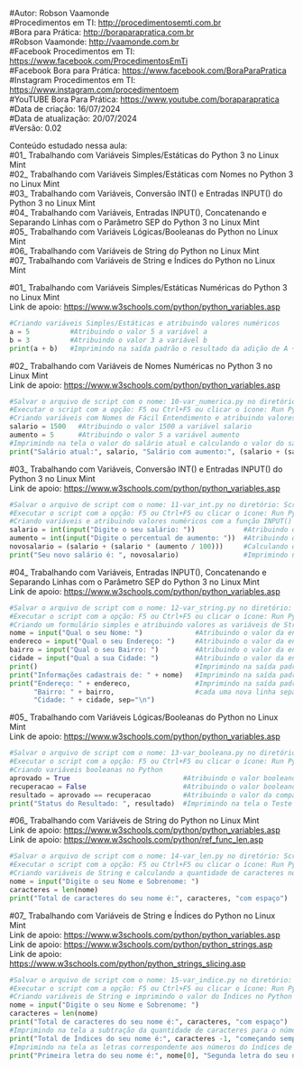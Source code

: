 #Autor: Robson Vaamonde<br>
#Procedimentos em TI: http://procedimentosemti.com.br<br>
#Bora para Prática: http://boraparapratica.com.br<br>
#Robson Vaamonde: http://vaamonde.com.br<br>
#Facebook Procedimentos em TI: https://www.facebook.com/ProcedimentosEmTi<br>
#Facebook Bora para Prática: https://www.facebook.com/BoraParaPratica<br>
#Instagram Procedimentos em TI: https://www.instagram.com/procedimentoem<br>
#YouTUBE Bora Para Prática: https://www.youtube.com/boraparapratica<br>
#Data de criação: 16/07/2024<br>
#Data de atualização: 20/07/2024<br>
#Versão: 0.02<br>

Conteúdo estudado nessa aula:<br>
#01_ Trabalhando com Variáveis Simples/Estáticas do Python 3 no Linux Mint<br>
#02_ Trabalhando com Variáveis Simples/Estáticas com Nomes no Python 3 no Linux Mint<br>
#03_ Trabalhando com Variáveis, Conversão INT() e Entradas INPUT() do Python 3 no Linux Mint<br>
#04_ Trabalhando com Variáveis, Entradas INPUT(), Concatenando e Separando Linhas com o Parâmetro SEP do Python 3 no Linux Mint<br>
#05_ Trabalhando com Variáveis Lógicas/Booleanas do Python no Linux Mint<br>
#06_ Trabalhando com Variáveis de String do Python no Linux Mint<br>
#07_ Trabalhando com Variáveis de String e Índices do Python no Linux Mint<br>

#01_ Trabalhando com Variáveis Simples/Estáticas Numéricas do Python 3 no Linux Mint<br>
Link de apoio: https://www.w3schools.com/python/python_variables.asp
```python
#Criando variáveis Simples/Estáticas e atribuindo valores numéricos
a = 5          #Atribuindo o valor 5 a variável a
b = 3          #Atribuindo o valor 3 a variável b
print(a + b)   #Imprimindo na saída padrão o resultado da adição de A + B com a função PRINT()
```

#02_ Trabalhando com Variáveis de Nomes Numéricas no Python 3 no Linux Mint<br>
Link de apoio: https://www.w3schools.com/python/python_variables.asp
```python
#Salvar o arquivo de script com o nome: 10-var_numerica.py no diretório: ScriptsPython
#Executar o script com a opção: F5 ou Ctrl+F5 ou clicar o ícone: Run Python File
#Criando variáveis com Nomes de Fácil Entendimento e atribuindo valores numéricos
salario = 1500   #Atribuindo o valor 1500 a variável salario
aumento = 5      #Atribuindo o valor 5 a variável aumento
#Imprimindo na tela o valor do salário atual e calculando o valor do salário com aumento
print("Salário atual:", salario, "Salário com aumento:", (salario + (salario * (aumento / 100))))
```

#03_ Trabalhando com Variáveis, Conversão INT() e Entradas INPUT() do Python 3 no Linux Mint<br>
Link de apoio: https://www.w3schools.com/python/python_variables.asp
```python
#Salvar o arquivo de script com o nome: 11-var_int.py no diretório: ScriptsPython
#Executar o script com a opção: F5 ou Ctrl+F5 ou clicar o ícone: Run Python File
#Criando variáveis e atribuindo valores numéricos com a função INPUT()
salario = int(input("Digite o seu salário: "))            #Atribuindo o valor inteiro da entrada na variável salario
aumento = int(input("Digite o percentual de aumento: "))  #Atribuindo o valor inteiro da entrada na variável aumento
novosalario = (salario + (salario * (aumento / 100)))     #Calculando o percentual de aumento na variável novosalario
print("Seu novo salário é: ", novosalario)                #Imprimindo na tela o valor do aumento do novo salário
```

#04_ Trabalhando com Variáveis, Entradas INPUT(), Concatenando e Separando Linhas com o Parâmetro SEP do Python 3 no Linux Mint<br>
Link de apoio: https://www.w3schools.com/python/python_variables.asp
```python
#Salvar o arquivo de script com o nome: 12-var_string.py no diretório: ScriptsPython
#Executar o script com a opção: F5 ou Ctrl+F5 ou clicar o ícone: Run Python File
#Criando um formulário simples e atribuindo valores as variáveis de String com a função INPUT()
nome = input("Qual o seu Nome: ")             #Atribuindo o valor da entrada na variável nome
endereco = input("Qual o seu Endereço: ")     #Atribuindo o valor da entrada na variável endereco 
bairro = input("Qual o seu Bairro: ")         #Atribuindo o valor da entrada na variável bairro
cidade = input("Qual a sua Cidade: ")         #Atribuindo o valor da entrada na variável cidade
print()                                       #Imprimindo na saída padrão uma linha em branco
print("Informações cadastrais de: " + nome)   #Imprimindo na saída padrão o valor da variável nome concatenado com a String de Texto
print("Endereço: " + endereco,                #Imprimindo na saída padrão os valores das variável conectadas com as Strings de Texto
      "Bairro: " + bairro,                    #cada uma nova linha separada (quebra de linha) utilizando a expressão SEP
      "Cidade: " + cidade, sep="\n")
```

#05_ Trabalhando com Variáveis Lógicas/Booleanas do Python no Linux Mint<br>
Link de apoio: https://www.w3schools.com/python/python_variables.asp
```python
#Salvar o arquivo de script com o nome: 13-var_booleana.py no diretório: ScriptsPython
#Executar o script com a opção: F5 ou Ctrl+F5 ou clicar o ícone: Run Python File
#Criando variáveis booleanas no Python
aprovado = True                            #Atribuindo o valor booleano True (Verdadeiro) na variável aprovado
recuperacao = False                        #Atribuindo o valor booleano False (Falso) na variável recuperacao
resultado = aprovado == recuperacao        #Atribuindo o valor da comparação lógica na variável resultado
print("Status do Resultado: ", resultado)  #Imprimindo na tela o Teste Lógico de Comparação de Igualdade
```

#06_ Trabalhando com Variáveis de String do Python no Linux Mint<br>
Link de apoio: https://www.w3schools.com/python/python_variables.asp<br>
Link de apoio: https://www.w3schools.com/python/ref_func_len.asp
```python
#Salvar o arquivo de script com o nome: 14-var_len.py no diretório: ScriptsPython
#Executar o script com a opção: F5 ou Ctrl+F5 ou clicar o ícone: Run Python File
#Criando variáveis de String e calculando a quantidade de caracteres no Python
nome = input("Digite o seu Nome e Sobrenome: ")                         #Atribuindo o valor de String com a Função INPUT() na variável nome
caracteres = len(nome)                                                  #Atribuindo o valor numérico inteiro com a Função LEN() na variável caracteres
print("Total de caracteres do seu nome é:", caracteres, "com espaço")   #Imprimindo na tela a contagem de caracteres
```

#07_ Trabalhando com Variáveis de String e Índices do Python no Linux Mint<br>
Link de apoio: https://www.w3schools.com/python/python_variables.asp<br>
Link de apoio: https://www.w3schools.com/python/python_strings.asp<br>
Link de apoio: https://www.w3schools.com/python/python_strings_slicing.asp
```python
#Salvar o arquivo de script com o nome: 15-var_indice.py no diretório: ScriptsPython
#Executar o script com a opção: F5 ou Ctrl+F5 ou clicar o ícone: Run Python File
#Criando variáveis de String e imprimindo o valor do Índices no Python
nome = input("Digite o seu Nome e Sobrenome: ")                         #Atribuindo o valor de String com a Função INPUT() na variável nome
caracteres = len(nome)                                                  #Atribuindo o valor numérico inteiro com a Função LEN() na variável caracteres
print("Total de caracteres do seu nome é:", caracteres, "com espaço")   #Imprimindo na tela a contagem de caracteres
#Imprimindo na tela a subtração da quantidade de caracteres para o número correto do Índice
print("Total de Índices do seu nome é:", caracteres -1, "começando sempre com 0 (zero)")
#Imprimindo na tela as letras correspondente aos números do índices de cada carácter
print("Primeira letra do seu nome é:", nome[0], "Segunda letra do seu nome é:", nome[7])
```